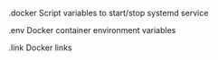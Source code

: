 .docker
Script variables to start/stop systemd service

.env
Docker container environment variables

.link
Docker links
